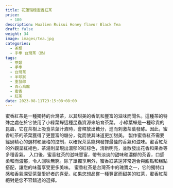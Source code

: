 ```yaml
---
title: 花蓮瑞穗蜜香紅茶
price:
  - 180
description: Hualien Ruisui Honey flavor Black Tea
draft: false
weight: 34
image: images/tea.jpg
categories:
  - 茶類
  - 手奉 台灣茶（熱）
tags:
  - 茶類
  - 手奉
  - 台灣茶
  - 半球狀
  - 重發酵
  - 青心烏龍
  - 蜜香
  - 紅茶
date: 2023-08-11T23:15:08+08:00
---
```

 蜜香紅茶是一種獨特的台灣茶，以其甜美的香氣和豐富的滋味而聞名。這種茶的特殊之處在於它使用了小綠葉蟬這種昆蟲資源來培育茶葉。  小綠葉蟬是一種珍貴的昆蟲，它在茶樹上吸食茶葉汁液時，會釋放出糖分，進而刺激茶葉發酵。因此，蜜香紅茶的茶葉獲得了更豐富的糖分，從而使其味道更加甜美。  製作蜜香紅茶需要經過精心的選材和嚴格的控制，以確保茶葉能夠發揮最佳的香氣和滋味。蜜香紅茶的外觀呈紅褐色，茶湯則呈現出濃郁的紅棕色，清新明亮，並散發出花香和果香等多種香氣。  入口後，蜜香紅茶的滋味豐富，帶有淡淡的甜味和濃郁的茶香，口感柔和而濃郁，令人回味無窮。除了單獨享用外，蜜香紅茶還非常適合與甜點和糕點搭配，讓您的味蕾享受更多美味。  蜜香紅茶是台灣茶中的瑰寶之一，它的獨特口感和香氣深受茶葉愛好者的喜愛。如果您想品嘗一種豐富而甜美的紅茶，蜜香紅茶絕對是您不容錯過的選擇。